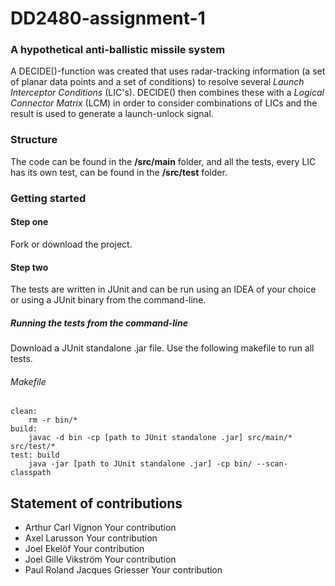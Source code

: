 # DD2480-assignment-1

### A hypothetical anti-ballistic missile system
A DECIDE()-function was created that uses radar-tracking information (a set of planar data points and a set of conditions) to resolve several _Launch Interceptor Conditions_ (LIC's). DECIDE() then combines these with a _Logical Connector Matrix_ (LCM) in order to consider combinations of LICs and the result is used to generate a launch-unlock signal.   

### Structure
The code can be found in the __/src/main__ folder, and all the tests, every LIC has its own test, can be found in the __/src/test__ folder.

### Getting started
#### Step one
Fork or download the project.
#### Step two
The tests are written in JUnit and can be run using an IDEA of your choice or using a JUnit binary from the command-line.

##### Running the tests from the command-line
Download a JUnit standalone .jar file. Use the following makefile to run all tests.

###### Makefile
    clean:
	    rm -r bin/*
    build:
	    javac -d bin -cp [path to JUnit standalone .jar] src/main/* src/test/*
    test: build
	    java -jar [path to JUnit standalone .jar] -cp bin/ --scan-classpath

## Statement of contributions
* Arthur Carl Vignon
Your contribution
* Axel Larusson
Your contribution
* Joel Ekelöf
Your contribution
* Joel Gille Vikström
Your contribution
* Paul Roland Jacques Griesser
Your contribution
